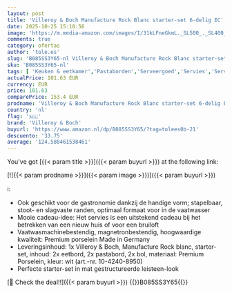 ```yaml
---
layout: post
title: 'Villeroy & Boch Manufacture Rock Blanc starter-set 6-delig EC'
date: 2025-10-25 15:10:56
image: 'https://m.media-amazon.com/images/I/31kLFneGkmL._SL500_._SL400_.jpg'
comments: true
category: ofertas
author: 'tole.es'
slug: 'B085SS3Y65-nl Villeroy & Boch Manufacture Rock Blanc starter-set 6-delig EC'
sku: 'B085SS3Y65-nl'
tags: [ 'Keuken & eetkamer','Pastaborden','Serveergoed','Servies','Serviesgoed','Serviesgoed & serveerbestek','Speciale serviesborden','Wonen & keuken','villeroy & boch','🇳🇱', ]
actualPrice: 101.63 EUR
currency: EUR
price: 101.63
comparePrice: 153.4 EUR
prodname: 'Villeroy & Boch Manufacture Rock Blanc starter-set 6-delig EC'
country: 'nl'
flag: '🇳🇱'
brand: 'Villeroy & Boch'
buyurl: 'https://www.amazon.nl/dp/B085SS3Y65/?tag=tolees0b-21'
descuento: '33.75'
average: '124.588461538461'
---
```


You've got [{{< param title >}}]({{< param buyurl >}}) at the following link:

[![{{< param prodname >}}]({{< param image >}})]({{< param buyurl >}})

ℹ️:

- Ook geschikt voor de gastronomie dankzij de handige vorm; stapelbaar, stoot- en slagvaste randen, optimaal formaat voor in de vaatwasser
- Mooie cadeau-idee: Het servies is een uitstekend cadeau bij het betrekken van een nieuw huis of voor een bruiloft
- Vaatwasmachinebestendig, magnetronbestendig, hoogwaardige kwaliteit: Premium porselein Made in Germany
- Leveringsinhoud: 1x Villeroy & Boch, Manufacture Rock blanc, starter-set, inhoud: 2x eetbord, 2x pastabord, 2x bol, materiaal: Premium Porselein, kleur: wit (art.-nr. 10-4240-8950)
- Perfecte starter-set in mat gestructureerde leisteen-look

[🛒 Check the deal!!]({{< param buyurl >}})
{{<world>}}B085SS3Y65{{</world>}}
